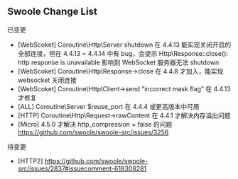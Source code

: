 ## Swoole Change List

已变更

- [WebScoket] Coroutine\Http\Server shutdown 在 4.4.13 能实现关闭开启的全部连接，但在 4.4.13 ~ 4.4.14 中有 bug，会提示 Http\Response::close(): http response is unavailable 影响到 WebSocket 服务器无法 shutdown
- [WebScoket] Coroutine\Http\Response->close 在 4.4.8 才加入，能实现 websocket 关闭连接
- [WebScoket] Coroutine\Http\Client->send "incorrect mask flag" 在 4.4.13 才修复
- [ALL] Coroutine\Server $reuse_port 在 4.4.4 或更高版本中可用
- [HTTP] Coroutine\Http\Request->rawContent 在 4.4.1 才解决内存溢出问题
- [Micro] 4.5.0 才解决 http_compression = false 的问题 https://github.com/swoole/swoole-src/issues/3256

待变更

- [HTTP2] https://github.com/swoole/swoole-src/issues/2837#issuecomment-618308281
